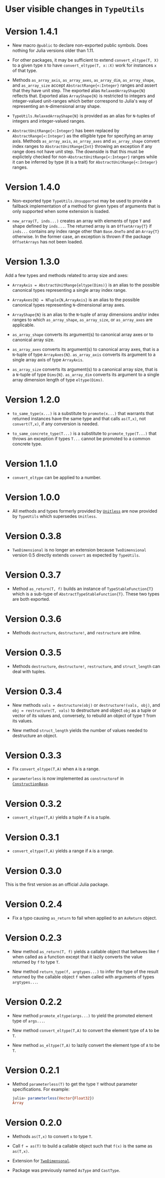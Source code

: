 # User visible changes in `TypeUtils`

# Version 1.4.1

- New macro `@public` to declare non-exported public symbols. Does nothing for Julia
  versions older than 1.11.

- For other packages, it may be sufficient to extend `convert_eltype(T, X)` to a given
  type `X` to have `convert_eltype(T, x::X)` work for instances `x` of that type.

- Methods `as_array_axis`, `as_array_axes`, `as_array_dim`, `as_array_shape`, and
  `as_array_size` accept `AbstractRange{<:Integer}` ranges and assert that they have unit
  step. The exported alias `RelaxedArrayShape{N}` reflects that. Exported alias
  `ArrayShape{N}` is restricted to integers and integer-valued unit-ranges which better
  correspond to Julia's way of representing an `N`-dimensional array shape.

- `TypeUtils.RelaxedArrayShape{N}` is provided as an alias for `N`-tuples of integers and
  integer-valued ranges.

- `AbstractUnitRange{<:Integer}` has been replaced by `AbstractRange{<:Integer}` as the
  elligible type for specifying an array axis. Methods `as_array_axis`, `as_array_axes`
  and `as_array_shape` convert index ranges to `AbstractUnitRange{Int}` throwing an
  exception if any range does not have unit step. The downside is that this must be
  explictely checked for non-`AbstractUnitRange{<:Integer}` ranges while it can be
  inferred by type (it is a trait) for `AbstractUnitRange{<:Integer}` ranges.

# Version 1.4.0

- Non-exported type `TypeUtils.Unsupported` may be used to provide a fallback
  implementation of a method for given types of arguments that is only supported when some
  extension is loaded.

- `new_array(T, inds...)` creates an array with elements of type `T` and shape defined by
  `inds...`. The returned array is an `OffsetArray{T}` if `inds...` contains any index
  range other than `Base.OneTo` and an `Array{T}` otherwise. In the former case, an
  exception is thrown if the package `OffsetArrays` has not been loaded.

# Version 1.3.0

Add a few types and methods related to array size and axes:

- `ArrayAxis = AbstractUnitRange{eltype(Dims)}` is an alias to the possible canonical
  types representing a single array index range.

- `ArrayAxes{N} = NTuple{N,ArrayAxis}` is an alias to the possible canonical types
  representing `N`-dimensional array axes.

- `ArrayShape{N}` is an alias to the `N`-tuple of array dimensions and/or index ranges
  to which `as_array_shape`, `as_array_size`, or `as_array_axes` are applicable.

- `as_array_shape` converts its argument(s) to canonical array axes or to canonical array
  size.

- `as_array_axes` converts its argument(s) to canonical array axes, that is a `N`-tuple of
  type `ArrayAxes{N}`. `as_array_axis` converts its argument to a single array axis
  of type `ArrayAxis`.

- `as_array_size` converts its argument(s) to a canonical array size, that is a `N`-tuple
  of type `Dims{N}`. `as_array_dim` converts its argument to a single array dimension
  length of type `eltype(Dims)`.

# Version 1.2.0

- `to_same_type(x...)` is a substitute to `promote(x...)` that warrants that returned
  instances have the same type and that calls `as(T,x)`, not `convert(T,x)`, if any
  conversion is needed.

- `to_same_concrete_type(T...)` is a substitute to `promote_type(T...)` that throws an
  exception if types `T...` cannot be promoted to a common concrete type.

# Version 1.1.0

- `convert_eltype` can be applied to a number.

# Version 1.0.0

- All methods and types formerly provided by
  [`Unitless`](https://github.com/emmt/Unitless.jl) are now provided by
  `TypeUtils` which supersedes `Unitless`.

# Version 0.3.8

- `TwoDimensional` is no longer an extension because `TwoDimensional` version
  0.5 directly extends `convert` as expected by `TypeUtils`.

# Version 0.3.7

- Method `as_return(T, f)` builds an instance of `TypeStableFunction{T}` which
  is a sub-type of `AbstractTypeStableFunction{T}`. These two types are both
  exported.

# Version 0.3.6

- Methods `destructure`, `destructure!`, and `restructure` are inline.

# Version 0.3.5

- Methods `destructure`, `destructure!`, `restructure`, and `struct_length`
  can deal with tuples.

# Version 0.3.4

- New methods `vals = destructure(obj)` or `destructure!(vals, obj)`, and `obj
  = restructure(T, vals)` to destructure and object `obj` as a tuple or vector
  of its values and, conversely, to rebuild an object of type `T` from its
  values.

- New method `struct_length` yields the number of values needed to destructure
  an object.

# Version 0.3.3

- Fix `convert_eltype(T,A)` when `A` is a range.

- `parameterless` is now implemented as `constructorof` in
  [`ConstructionBase`](https://github.com/JuliaObjects/ConstructionBase.jl).


# Version 0.3.2

- `convert_eltype(T,A)` yields a tuple if `A` is a tuple.


# Version 0.3.1

- `convert_eltype(T,A)` yields a range if `A` is a range.


# Version 0.3.0

This is the first version as an official Julia package.


# Version 0.2.4

- Fix a typo causing `as_return` to fail when applied to an `AsReturn` object.


# Version 0.2.3

- New method `as_return(T, f)` yields a callable object that behaves like `f`
  when called as a function except that it lazily converts the value returned
  by `f` to type `T`.

- New method `return_type(f, argtypes...)` to infer the type of the result
  returned by the callable object `f` when called with arguments of types
  `argtypes...`.


# Version 0.2.2

- New method `promote_eltype(args...)` to yield the promoted element type of
  `args...`.

- New method `convert_eltype(T,A)` to convert the element type of `A` to be `T`.

- New method `as_eltype(T,A)` to lazily convert the element type of `A` to be `T`.


# Version 0.2.1

- Method `parameterless(T)` to get the type `T` without parameter
  specifications. For example:

  ```julia
  julia> parameterless(Vector{Float32})
  Array
  ```


# Version 0.2.0

- Methods `as(T,x)` to convert `x` to type `T`.

- Call `f = as(T)` to build a callable object such that `f(x)` is the same as
  `as(T,x)`.

- Extension for [`TwoDimensonal`](https://github.com/emmt/TwoDimensional.jl).

- Package was previously named `AsType` and `CastType`.
